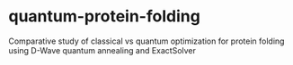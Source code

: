 # quantum-protein-folding
Comparative study of classical vs quantum optimization for protein folding using D-Wave quantum annealing and ExactSolver
